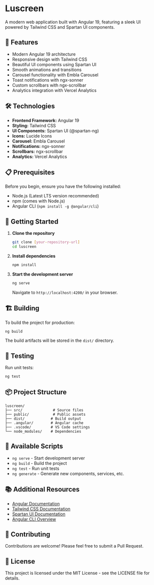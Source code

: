 # Luscreen

A modern web application built with Angular 19, featuring a sleek UI powered by Tailwind CSS and Spartan UI components.

## 🚀 Features

- Modern Angular 19 architecture
- Responsive design with Tailwind CSS
- Beautiful UI components using Spartan UI
- Smooth animations and transitions
- Carousel functionality with Embla Carousel
- Toast notifications with ngx-sonner
- Custom scrollbars with ngx-scrollbar
- Analytics integration with Vercel Analytics

## 🛠️ Technologies

- **Frontend Framework:** Angular 19
- **Styling:** Tailwind CSS
- **UI Components:** Spartan UI (@spartan-ng)
- **Icons:** Lucide Icons
- **Carousel:** Embla Carousel
- **Notifications:** ngx-sonner
- **Scrollbars:** ngx-scrollbar
- **Analytics:** Vercel Analytics

## 📋 Prerequisites

Before you begin, ensure you have the following installed:
- Node.js (Latest LTS version recommended)
- npm (comes with Node.js)
- Angular CLI (`npm install -g @angular/cli`)

## 🚀 Getting Started

1. **Clone the repository**
   ```bash
   git clone [your-repository-url]
   cd luscreen
   ```

2. **Install dependencies**
   ```bash
   npm install
   ```

3. **Start the development server**
   ```bash
   ng serve
   ```
   Navigate to `http://localhost:4200/` in your browser.

## 🏗️ Building

To build the project for production:
```bash
ng build
```
The build artifacts will be stored in the `dist/` directory.

## 🧪 Testing

Run unit tests:
```bash
ng test
```

## 📦 Project Structure

```
luscreen/
├── src/              # Source files
├── public/           # Public assets
├── dist/            # Build output
├── .angular/        # Angular cache
├── .vscode/         # VS Code settings
└── node_modules/    # Dependencies
```

## 🔧 Available Scripts

- `ng serve` - Start development server
- `ng build` - Build the project
- `ng test` - Run unit tests
- `ng generate` - Generate new components, services, etc.

## 📚 Additional Resources

- [Angular Documentation](https://angular.dev)
- [Tailwind CSS Documentation](https://tailwindcss.com/docs)
- [Spartan UI Documentation](https://spartan.ng)
- [Angular CLI Overview](https://angular.dev/tools/cli)

## 🤝 Contributing

Contributions are welcome! Please feel free to submit a Pull Request.

## 📝 License

This project is licensed under the MIT License - see the LICENSE file for details.
